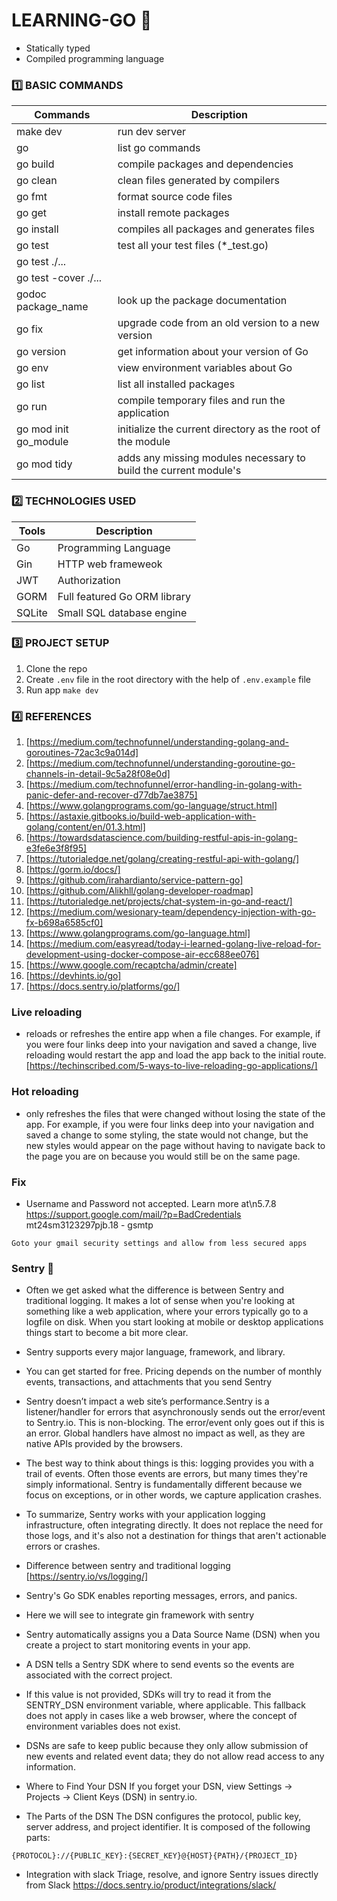 # LEARNING-GO :slightly_smiling_face:
  * Statically typed
  * Compiled programming language
### :one: BASIC COMMANDS
|       Commands      |             Description             |
|---------------------|-------------------------------------|
| make dev            | run dev server                      |
| go                  | list go commands                    |
| go build            | compile packages and dependencies   |
| go clean            | clean files generated by compilers  |
| go fmt              | format source code files            |
| go get              | install remote packages             |  
| go install          |  compiles all packages and generates files |
| go test             | test all your test files (*_test.go) | 
| go test ./...       |                                      |
| go test -cover ./...|                                     |
| godoc package_name  | look up the package documentation   |
| go fix              | upgrade code from an old version to a new version |
| go version          | get information about your version of Go |
| go env              | view environment variables about Go |
| go list             | list all installed packages         |
| go run              | compile temporary files and run the application |
| go mod init go_module | initialize the current directory as the root of the module |
| go mod tidy | adds any missing modules necessary to build the current module's |

### :two: TECHNOLOGIES USED
|    Tools    |     Description          |
|-------------|--------------------------|
|   Go        |    Programming Language  |
|   Gin       |    HTTP web frameweok    |
|   JWT       |      Authorization       |
|   GORM      | Full featured Go ORM library |
|   SQLite    | Small SQL database engine    |

### :three: PROJECT SETUP
  1. Clone the repo
  2. Create `.env` file in the root directory with the help of `.env.example` file
  3. Run app `make dev`

### :four: REFERENCES
1. [https://medium.com/technofunnel/understanding-golang-and-goroutines-72ac3c9a014d]
2. [https://medium.com/technofunnel/understanding-goroutine-go-channels-in-detail-9c5a28f08e0d]
3. [https://medium.com/technofunnel/error-handling-in-golang-with-panic-defer-and-recover-d77db7ae3875]
4. [https://www.golangprograms.com/go-language/struct.html]
5. [https://astaxie.gitbooks.io/build-web-application-with-golang/content/en/01.3.html]
6. [https://towardsdatascience.com/building-restful-apis-in-golang-e3fe6e3f8f95]
7. [https://tutorialedge.net/golang/creating-restful-api-with-golang/]
8. [https://gorm.io/docs/]
9. [https://github.com/irahardianto/service-pattern-go]
10. [https://github.com/Alikhll/golang-developer-roadmap]
11. [https://tutorialedge.net/projects/chat-system-in-go-and-react/]
12. [https://medium.com/wesionary-team/dependency-injection-with-go-fx-b698a6585cf0]
13. [https://www.golangprograms.com/go-language.html]
14. [https://medium.com/easyread/today-i-learned-golang-live-reload-for-development-using-docker-compose-air-ecc688ee076]
15. [https://www.google.com/recaptcha/admin/create]
16. [https://devhints.io/go]
17. [https://docs.sentry.io/platforms/go/]

### Live reloading 
- reloads or refreshes the entire app when a file changes. For example, if you were four links deep into your navigation and saved a change, live reloading would restart the app and load the app back to the initial route.
  [https://techinscribed.com/5-ways-to-live-reloading-go-applications/]

### Hot reloading 
- only refreshes the files that were changed without losing the state of the app. For example, if you were four links deep into your navigation and saved a change to some styling, the state would not change, but the new styles would appear on the page without having to navigate back to the page you are on because you would still be on the same page.

### Fix
- Username and Password not accepted. Learn more at\n5.7.8  https://support.google.com/mail/?p=BadCredentials mt24sm3123297pjb.18 - gsmtp
```
Goto your gmail security settings and allow from less secured apps
```

### Sentry :book:
- Often we get asked what the difference is between Sentry and traditional logging. It makes a lot of sense when you're looking at something like a web application, where your errors typically go to a logfile on disk. When you start looking at mobile or desktop applications things start to become a bit more clear.

- Sentry supports every major language, framework, and library.
  
- You can get started for free. Pricing depends on the number of monthly events, transactions, and attachments that you send Sentry

- Sentry doesn’t impact a web site’s performance.Sentry is a listener/handler for errors that asynchronously sends out the error/event to Sentry.io. This is non-blocking. The error/event only goes out if this is an error.
Global handlers have almost no impact as well, as they are native APIs provided by the browsers.

- The best way to think about things is this: logging provides you with a trail of events. Often those events are errors, but many times they're simply informational. Sentry is fundamentally different because we focus on exceptions, or in other words, we capture application crashes.

- To summarize, Sentry works with your application logging infrastructure, often integrating directly. It does not replace the need for those logs, and it's also not a destination for things that aren't actionable errors or crashes.

- Difference between sentry and traditional logging 
  [https://sentry.io/vs/logging/]

- Sentry's Go SDK enables reporting messages, errors, and panics.
  
- Here we will see to integrate gin framework with sentry

- Sentry automatically assigns you a Data Source Name (DSN) when you create a project to start monitoring events in your app.

- A DSN tells a Sentry SDK where to send events so the events are associated with the correct project.

- If this value is not provided, SDKs will try to read it from the SENTRY_DSN environment variable, where applicable. This fallback does not apply in cases like a web browser, where the concept of environment variables does not exist.

- DSNs are safe to keep public because they only allow submission of new events and related event data; they do not allow read access to any information.

- Where to Find Your DSN
If you forget your DSN, view Settings -> Projects -> Client Keys (DSN) in sentry.io.

- The Parts of the DSN
The DSN configures the protocol, public key, server address, and project identifier. It is composed of the following parts:
```
{PROTOCOL}://{PUBLIC_KEY}:{SECRET_KEY}@{HOST}{PATH}/{PROJECT_ID}
```

- Integration with slack 
  Triage, resolve, and ignore Sentry issues directly from Slack
  https://docs.sentry.io/product/integrations/slack/